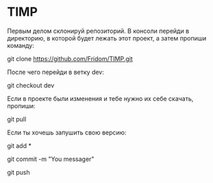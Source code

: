 # TIMP
Первым делом склонируй репозиторий. В консоли перейди в директорию, в которой будет лежать этот проект, а затем пропиши команду:

  git clone https://github.com/Fridom/TIMP.git

После чего перейди в ветку dev:

  git checkout dev

Если в проекте были изменения и тебе нужно их себе скачать, пропиши:

  git pull
  
Если ты хочешь запушить свою версию:

  git add *

  git commit -m "You messager"

  git push
  
